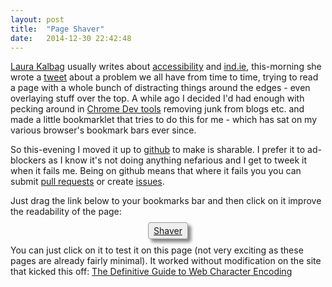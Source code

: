 ```yaml
---
layout: post
title:  "Page Shaver"
date:   2014-12-30 22:42:48
---
```


[Laura Kalbag](https://twitter.com/laurakalbag) usually writes about [accessibility](http://laurakalbag.com/tag/accessibility/) and [ind.ie](https://ind.ie/about/manifesto/), this-morning she wrote a [tweet](https://twitter.com/laurakalbag/status/549885194732589056) about a problem we all have from time to time, trying to read a page with a whole bunch of distracting things around the edges - even overlaying stuff over the top. A while ago I decided I'd had enough with pecking around in [Chrome Dev tools](https://developer.chrome.com/devtools) removing junk from blogs etc. and made a little bookmarklet that tries to do this for me - which has sat on my various browser's bookmark bars ever since.

So this-evening I moved it up to [github](https://github.com/thaggie/page-shaver) to make is sharable. I prefer it to ad-blockers as I know it's not doing anything nefarious and I get to tweek it when it fails me. Being on github means that where it fails you you can submit [pull requests](https://github.com/thaggie/page-shaver/pulls) or create [issues](https://github.com/thaggie/page-shaver/issues).

Just drag the link below to your bookmarks bar and then click on it improve the readability of the page:

<div style="text-align: center; ">
<a style="background-color: #EEE;border: 1px solid #999; border-radius: 4px; padding: 4px 8px; box-shadow: 5px 5px 5px #888;" href="javascript:(function(){var%20tag%20=%20document.createElement('script');tag.setAttribute('type','text/javascript');tag.setAttribute('src','//rawgithub.com/thaggie/page-shaver/master/ps.js');document.head.appendChild(tag);})();">Shaver</a>
</div>

You can just click on it to test it on this page (not very exciting as these pages are already fairly minimal). It worked without modification on the site that kicked this off: [The Definitive Guide to Web Character Encoding](http://www.sitepoint.com/guide-web-character-encoding)